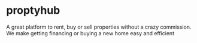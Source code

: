 # proptyhub
A great platform to rent, buy or sell properties without a crazy commission. We make getting financing or buying a new home easy and efficient
